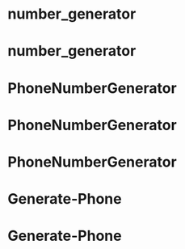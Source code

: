 # number_generator
# number_generator
# PhoneNumberGenerator
# PhoneNumberGenerator
# PhoneNumberGenerator
# Generate-Phone
# Generate-Phone

